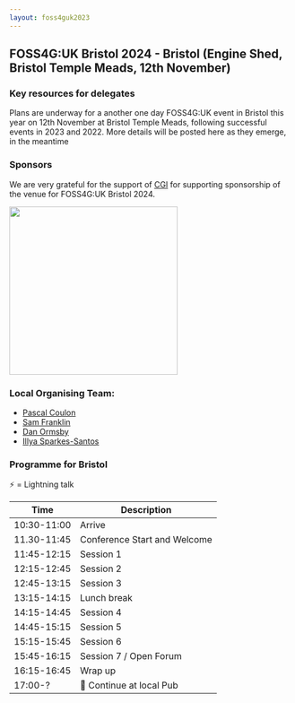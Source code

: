 ```yaml
---
layout: foss4guk2023
---
```


## FOSS4G:UK Bristol 2024 - Bristol (Engine Shed, Bristol Temple Meads, 12th November)

### Key resources for delegates

Plans are underway for a another one day FOSS4G:UK event in Bristol this year on 12th November at Bristol Temple Meads, following successful events in 2023 and 2022. More details will be posted here as they emerge, in the meantime 


### Sponsors

We are very grateful for the support of [CGI](https://www.cgi.com/en) for supporting sponsorship of the venue for FOSS4G:UK Bristol 2024. <br>

[<img src="images/logo_cgi_color.png" width="300" align="middle">](https://www.cgi.com/uk/en-gb)


### Local Organising Team:
* [Pascal Coulon](https://uk.linkedin.com/in/pascalcoulon)
* [Sam Franklin](https://mapstodon.space/@samfranklin)
* [Dan Ormsby](https://linkedin.com/in/danielormsby/)
* [Illya Sparkes-Santos](https://www.linkedin.com/in/illyasantos/)

### Programme for Bristol

⚡ = Lightning talk

| Time         | Description                 | 
|--------------|-----------------------------|
| 10:30-11:00  | Arrive                      |
| 11.30-11:45  | Conference Start and Welcome|
| 11:45-12:15  | Session 1|
| 12:15-12:45  | Session 2|
| 12:45-13:15  | Session 3|
| 13:15-14:15  | Lunch break |
| 14:15-14:45  | Session 4 |
| 14:45-15:15  | Session 5 |
| 15:15-15:45  | Session 6 |
| 15:45-16:15  | Session 7 / Open Forum| 
| 16:15-16:45  | Wrap up |
| 17:00-? | 🍻 Continue at local Pub

